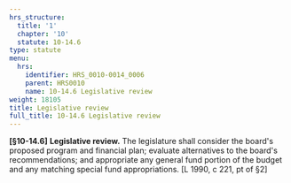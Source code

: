 ```yaml
---
hrs_structure:
  title: '1'
  chapter: '10'
  statute: 10-14.6
type: statute
menu:
  hrs:
    identifier: HRS_0010-0014_0006
    parent: HRS0010
    name: 10-14.6 Legislative review
weight: 18105
title: Legislative review
full_title: 10-14.6 Legislative review
---
```

**[§10-14.6]** **Legislative review.** The legislature shall consider the board's proposed program and financial plan; evaluate alternatives to the board's recommendations; and appropriate any general fund portion of the budget and any matching special fund appropriations. [L 1990, c 221, pt of §2]